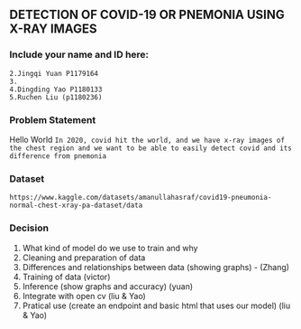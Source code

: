 <!-- @format -->

## DETECTION OF COVID-19 OR PNEMONIA USING X-RAY IMAGES

### Include your name and ID here:

    2.Jingqi Yuan P1179164
    3.
    4.Dingding Yao P1180133
    5.Ruchen Liu (p1180236)
    

### Problem Statement

Hello World
`In 2020, covid hit the world, and we have x-ray images of the chest region and we want to be able to easily detect covid and its difference from pnemonia`

### Dataset

`https://www.kaggle.com/datasets/amanullahasraf/covid19-pneumonia-normal-chest-xray-pa-dataset/data`

### Decision

1.  What kind of model do we use to train and why
2.  Cleaning and preparation of data
3.  Differences and relationships between data (showing graphs) - (Zhang)
4.  Training of data (victor)
5.  Inference (show graphs and accuracy) (yuan)
6.  Integrate with open cv (liu & Yao)
7.  Pratical use (create an endpoint and basic html that uses our model) (liu & Yao)
